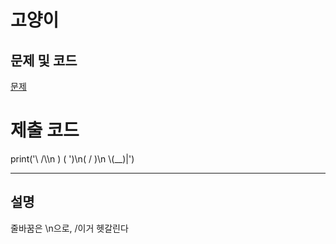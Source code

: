 고양이
=======

문제 및 코드
-----
[문제](https://www.acmicpc.net/problem/10171)




# 제출 코드

print('\\    /\\\n )  ( \')\n(  /  )\n \\(__)|')




- - - - - 

설명
------
줄바꿈은 \n으로, \/이거 헷갈린다
